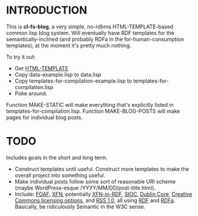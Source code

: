 INTRODUCTION
============

This is **cl-fs-blog**, a very simple, no-rdbms HTML-TEMPLATE-based common lisp blog system. Will eventually have RDF templates for the semantically-inclined (and probably RDFa in the for-human-consumption templates); at the moment it's pretty much nothing. 

To try it out:

+ Get [HTML-TEMPLATE](http://weitz.de/html-template/)
+ Copy data-example.lisp to data.lisp
+ Copy templates-for-compilation-example.lisp to templates-for-compilation.lisp
+ Poke around. 

Function MAKE-STATIC will make everything that's explicitly listed in templates-for-compilation.lisp. Function MAKE-BLOG-POSTS will make pages for individual blog posts.

TODO
====

Includes goals in the short and long term.

+ Construct templates until useful. Construct more templates to make the overall project into something useful.
+ Make individual posts follow some sort of reasonable URI scheme (maybe WordPress-esque /YYYY/MM/DD/post-title.html).
+ Include: [FOAF](http://foaf-project.org/), [XFN](http://gmpg.org/xfn/), potentially [XFN-in-RDF](http://vocab.sindice.com/xfn#), [SIOC](http://sioc-project.org/), [Dublin Core](http://dublincore.org), [Creative Commons licensing options](http://creativecommons.org/ns#), and [RSS 1.0](http://web.resource.org/rss/1.0/spec), all using [RDF](http://www.w3.org/TR/rdf-primer/) and [RDFa](http://www.w3.org/TR/rdfa-syntax/). Basically, be ridiculously Semantic in the W3C sense.
